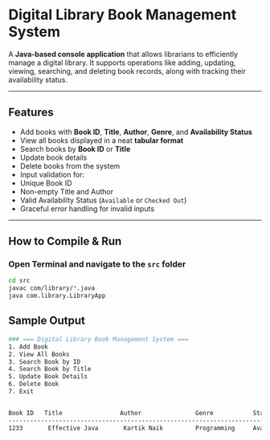 #  Digital Library Book Management System

A **Java-based console application** that allows librarians to efficiently manage a digital library. It supports operations like adding, updating, viewing, searching, and deleting book records, along with tracking their availability status.

---

##  Features

-  Add books with **Book ID**, **Title**, **Author**, **Genre**, and **Availability Status**
-  View all books displayed in a neat **tabular format**
-  Search books by **Book ID** or **Title**
-  Update book details
-  Delete books from the system
-  Input validation for:
  - Unique Book ID
  - Non-empty Title and Author
  - Valid Availability Status (`Available` or `Checked Out`)
-  Graceful error handling for invalid inputs

---

##  How to Compile & Run

### Open Terminal and navigate to the `src` folder

```bash
cd src
javac com/library/*.java
java com.library.LibraryApp
```

##  Sample Output
```bash
### === Digital Library Book Management System ===
1. Add Book
2. View All Books
3. Search Book by ID
4. Search Book by Title
5. Update Book Details
6. Delete Book
7. Exit


Book ID   Title                Author               Genre           Status         
--------------------------------------------------------------------------------------------
1233       Effective Java       Kartik Naik         Programming     Available

```
